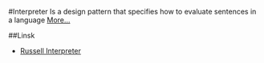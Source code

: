 #Interpreter
Is a design pattern that specifies how to evaluate sentences in a language
[More…](https://en.wikipedia.org/wiki/Interpreter_pattern)

##Linsk
* [Russell Interpreter](https://github.com/dzyanis/RussellInterpreter)
